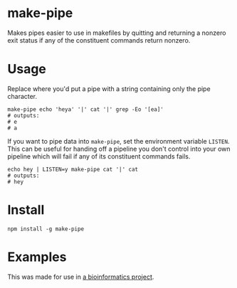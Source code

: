 make-pipe
=========

Makes pipes easier to use in makefiles by quitting and returning a nonzero exit status if any of the constituent commands return nonzero.

# Usage

Replace where you'd put a pipe with a string containing only the pipe character.

```
make-pipe echo 'heya' '|' cat '|' grep -Eo '[ea]'
# outputs:
# e
# a
```

If you want to pipe data into `make-pipe`, set the environment variable `LISTEN`. This can be useful for handing off a pipeline you don't control into your own pipeline which will fail if any of its constituent commands fails.

```
echo hey | LISTEN=y make-pipe cat '|' cat
# outputs:
# hey
```

# Install

`npm install -g make-pipe`

# Examples

This was made for use in [a bioinformatics project](https://github.com/cosmicexplorer/mutation-optimizer).
